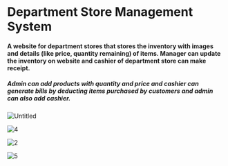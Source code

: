# Department Store Management System

#### A website for department stores that stores the inventory with images and details (like price, quantity remaining) of items. Manager can update the inventory on website and cashier of department store can make receipt.

##### Admin can add products with quantity and price and cashier can generate bills by deducting items purchased by customers and admin can also add cashier.


![Untitled](https://user-images.githubusercontent.com/45990422/118645643-cd5d0880-b7fc-11eb-9305-c0cfdafa8ea6.png)

![4](https://user-images.githubusercontent.com/45990422/118645623-c635fa80-b7fc-11eb-82ee-0390e7056ce7.png)

![2](https://user-images.githubusercontent.com/45990422/118645661-d4841680-b7fc-11eb-8e49-7db9f825d6e4.png)

![5](https://user-images.githubusercontent.com/45990422/118645673-d9e16100-b7fc-11eb-8f3d-1c5d4bd768d4.png)
